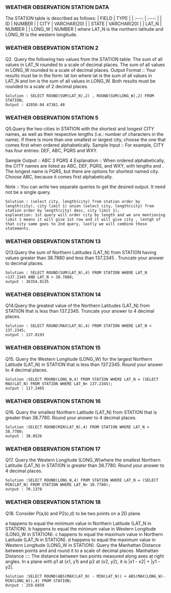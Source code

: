 ### WEATHER OBSERVATION STATION  DATA

The STATION table is described as follows:
| FIELD | TYPE |
| :---: | :---: |
| ID | NUMBER |
| CITY | VARCHAR(20) |
| STATE | VARCHAR(20) |
| LAT_N | NUMBER |
| LONG_W | NUMBER |
where LAT_N is the northern latitude and LONG_W is the western longitude.


### WEATHER OBSERVATION STATION 2
Q2. Query the following two values from the STATION table:
The sum of all values in LAT_N rounded to a scale of  decimal places.
The sum of all values in LONG_W rounded to a scale of  decimal places.
Output Format :: 
Your results must be in the form: lat lon
where lat is the sum of all values in LAT_N and lon is the sum of all values in LONG_W. Both results must be rounded to a scale of 2 decimal places.

    Solution : SELECT ROUND(SUM(LAT_N),2) , ROUND(SUM(LONG_W),2) FROM STATION;
    Output : 42850.04 47381.48

### WEATHER OBSERVATION STATION 5
Q5.Query the two cities in STATION with the shortest and longest CITY names, as well as their respective lengths (i.e.: number of characters in the name). If there is more than one smallest or largest city, choose the one that comes first when ordered alphabetically.
Sample Input ::
For example, CITY has four entries: DEF, ABC, PQRS and WXY.

Sample Output :: 
ABC 3
PQRS 4
Explanation :: When ordered alphabetically, the CITY names are listed as ABC, DEF, PQRS, and WXY, with lengths  and . The longest name is PQRS, but there are  options for shortest named city. Choose ABC, because it comes first alphabetically.

Note :: You can write two separate queries to get the desired output. It need not be a single query.

    Solution : (select city, length(city) from station order by length(city), city limit 1) union (select city, length(city) from station order by length(city) desc, city limit 1);
    explanation: 1st query will order city by length and we are mentioning limit 1 means it will give 1st row and it will give city , lentgh of that city same goes to 2nd query, lastly we will combine these statements.
    


### WEATHER OBSERVATION STATION 13
Q13.Query the sum of Northern Latitudes (LAT_N) from STATION having values greater than 38.7880 and less than 137.2345 . Truncate your answer to  decimal places.

    Solution : SELECT ROUND(SUM(LAT_N),4) FROM STATION WHERE LAT_N <137.2345 AND LAT_N > 38.7880;
    output : 36354.8135
### WEATHER OBSERVATION STATION 14
Q14.Query the greatest value of the Northern Latitudes (LAT_N) from STATION that is less than 137.2345. Truncate your answer to 4 decimal places.

    Solution : SELECT ROUND(MAX(LAT_N),4) FROM STATION WHERE LAT_N < 137.2345;
    output : 137.0193  
### WEATHER OBSERVATION STATION 15
Q15. Query the Western Longitude (LONG_W) for the largest Northern Latitude (LAT_N) in STATION that is less than 137.2345. Round your answer to 4 decimal places.

    Solution :SELECT ROUND(LONG_W,4) FROM STATION WHERE LAT_N = (SELECT MAX(LAT_N) FROM STATION WHERE LAT_N< 137.2345);
    output : 117.2465
### WEATHER OBSERVATION STATION 16
Q16. Query the smallest Northern Latitude (LAT_N) from STATION that is greater than 38.7780. Round your answer to 4 decimal places.

    Solution :SELECT ROUND(MIN(LAT_N),4) FROM STATION WHERE LAT_N > 38.7780;
    output : 38.8526
### WEATHER OBSERVATION STATION 17
Q17. Query the Western Longitude (LONG_W)where the smallest Northern Latitude (LAT_N) in STATION is greater than 38.7780. Round your answer to 4 decimal places.  

    Solution :SELECT ROUND(LONG_W,4) FROM STATION WHERE LAT_N = (SELECT MIN(LAT_N) FROM STATION WHERE LAT_N> 38.7780);
    output : 70.1378
### WEATHER OBSERVATION STATION 18
Q18. Consider P(a,b)  and P2(c,d) to be two points on a 2D plane.

a happens to equal the minimum value in Northern Latitude (LAT_N in STATION).
b happens to equal the minimum value in Western Longitude (LONG_W in STATION).
c happens to equal the maximum value in Northern Latitude (LAT_N in STATION).
d happens to equal the maximum value in Western Longitude (LONG_W in STATION).
Query the Manhattan Distance between points  and  and round it to a scale of  decimal places.
Manhattan Distance :::: The distance between two points measured along axes at right angles. In a plane with p1 at (x1, y1) and p2 at (x2, y2), it is |x1 - x2| + |y1 - y2|.

    Solution :SELECT ROUND(ABS(MAX(LAT_N) - MIN(LAT_N)) + ABS(MAX(LONG_W)- MIN(LONG_W)),4) FROM STATION;
    Output : 259.6859

    
